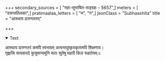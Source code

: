 +++
secondary_sources = [ "महा-सुभाषित-सङ्ग्रहः - 5657",]
meters = [ "वसन्ततिलका",]
pratimaalaa_letters = [ "म", "ग",]
jsonClass = "Subhaashita"
title = "आस्थाय दारुणतरम्"

+++

<details open><summary>Text</summary>

आस्थाय दारुणतरं कमपि स्वभावम् अत्यन्तदुष्कृतकृतामपि शिक्षणाय।  
गृह्णासि सायकपदे कुसुमान्यमूनि मातः सुतेषु महती किल रूक्षतेयम्॥
</details>

